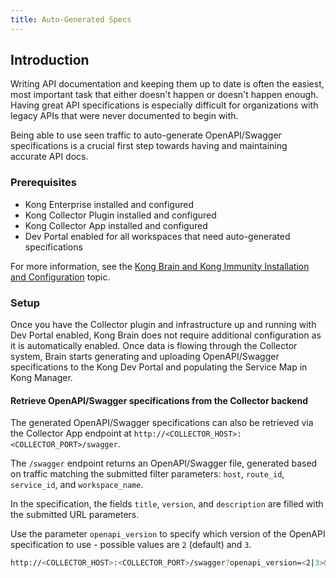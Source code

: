 ```yaml
---
title: Auto-Generated Specs
---
```


## Introduction
Writing API documentation and keeping them up to date is often the easiest, most important task that either doesn't happen or doesn't happen enough. Having great API specifications is especially difficult for organizations with legacy APIs that were never documented to begin with.

Being able to use seen traffic to auto-generate OpenAPI/Swagger specifications is a crucial first step towards having and maintaining accurate API docs.


### Prerequisites
* Kong Enterprise installed and configured
* Kong Collector Plugin installed and configured
* Kong Collector App installed and configured
* Dev Portal enabled for all workspaces that need auto-generated specifications


For more information, see the [Kong Brain and Kong Immunity Installation and Configuration](/enterprise/{{page.kong_version}}/brain-immunity/install-configure) topic.


### Setup

Once you have the Collector plugin and infrastructure up and running with Dev Portal enabled, Kong Brain does not require additional configuration as it is automatically enabled. Once data is flowing through the Collector system, Brain starts generating and uploading OpenAPI/Swagger specifications to the Kong Dev Portal and populating the Service Map in Kong Manager.


#### Retrieve OpenAPI/Swagger specifications from the Collector backend

The generated OpenAPI/Swagger specifications can also be retrieved via the Collector App endpoint at `http://<COLLECTOR_HOST>:<COLLECTOR_PORT>/swagger`.

The `/swagger` endpoint returns an OpenAPI/Swagger file, generated based on traffic matching the submitted filter parameters: `host`, `route_id`, `service_id`, and `workspace_name`.

In the specification, the fields `title`, `version`, and `description` are filled with the submitted URL parameters.

Use the parameter `openapi_version` to specify which version of the OpenAPI specification to use - possible values are `2` (default) and `3`.

```bash
http://<COLLECTOR_HOST>:<COLLECTOR_PORT>/swagger?openapi_version=<2|3>&host=<request_host>&route_id=<route_id>&service_id=<service_id>&workspace_name=<workspace_name>&title=<title>&version=<version>&description=<description>
```
